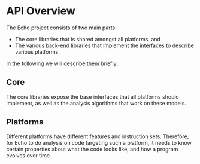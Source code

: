 # API Overview

The Echo project consists of two main parts: 
- The core libraries that is shared amongst all platforms, and
- The various back-end libraries that implement the interfaces to describe various platforms.

In the following we will describe them briefly:


## Core

The core libraries expose the base interfaces that all platforms should implement, as well as the analysis algorithms that work on these models.


## Platforms

Different platforms have different features and instruction sets.
Therefore, for Echo to do analysis on code targeting such a platform, it needs to know certain properties about what the code looks like, and how a program evolves over time.